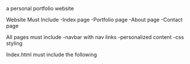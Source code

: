 a personal portfolio website

Website Must Include
-Index page
-Portfolio page
-About page
-Contact page

All pages must include
-navbar with nav links
-personalized content
-css styling

Index.html must include the following
